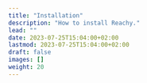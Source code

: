 ```yaml
---
title: "Installation"
description: "How to install Reachy."
lead: ""
date: 2023-07-25T15:04:00+02:00
lastmod: 2023-07-25T15:04:00+02:00
draft: false
images: []
weight: 20
---
```

